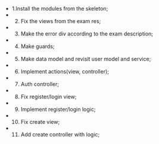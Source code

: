 * 1.Install the modules from the skeleton;
* 2. Fix the views from the exam res;
* 3. Make the error div according to the exam description;
* 4. Make guards;
* 5. Make data model and revisit user model and service;
* 6. Implement actions(view, controller);
* 7. Auth controller;
* 8. Fix register/login view;
* 9. Implement register/login logic;
* 10. Fix create view;
* 11. Add create controller with logic;

